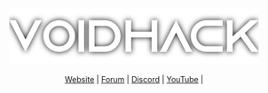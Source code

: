 <div align="center">
<p>
    <img width="450" src="https://github.com/SwiezakSzef/VoidHack/blob/main/vh.png">
</p>

[Website]() |
[Forum]() |
[Discord]() |
[YouTube]() |
</div>

